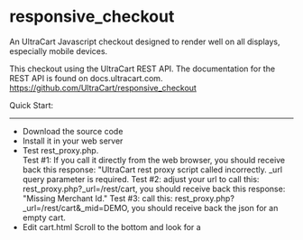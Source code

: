 responsive_checkout
===================

An UltraCart Javascript checkout designed to render well on all displays, especially mobile devices.

This checkout using the UltraCart REST API.
The documentation for the REST API is found on docs.ultracart.com.
https://github.com/UltraCart/responsive_checkout

Quick Start:
____________
 * Download the source code
 * Install it in your web server
 * Test rest_proxy.php.  
   Test #1: If you call it directly from the web browser, you should receive back this response: "UltraCart rest proxy script called incorrectly.  _url query parameter is required.
   Test #2:  adjust your url to call this:   rest_proxy.php?_url=/rest/cart, you should receive back this response: "Missing Merchant Id."
   Test #3:  call this: rest_proxy.php?_url=/rest/cart&_mid=DEMO, you should receive back the json for an empty cart.
 * Edit cart.html
   Scroll to the bottom and look for a <script> tag.  Change the following:
   merchantId: change this to your Merchant ID.
   continueShoppingUrl: change this to whatever your main product catalog or intro page is.
   accounting.settings: If you are not using USD currency, adjust this appropriately.
